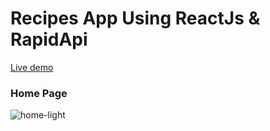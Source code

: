 # Recipes App Using ReactJs & RapidApi

[Live demo](https://wasfarecipes.vercel.app/)

### Home Page
![home-light](./screenshot/home.png)
